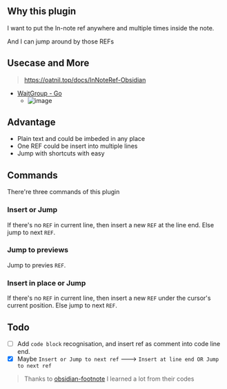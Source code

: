 ## Why this plugin

I want to put the In-note ref anywhere and multiple times inside the note.

And I can jump around by those REFs

## Usecase and More
> https://oatnil.top/docs/InNoteRef-Obsidian

- [WaitGroup - Go](https://github.com/LintaoAmons/innote-ref.obsidian/blob/release/usecases/WaitGroup%20-%20Go.md)
  - ![image](https://user-images.githubusercontent.com/95092244/192092324-6c13eb1b-a8c6-4c15-902b-af2a1d5c495d.png)

## Advantage

- Plain text and could be imbeded in any place
- One REF could be insert into multiple lines
- Jump with shortcuts with easy

## Commands

There're three commands of this plugin

### Insert or Jump 

If there's no `REF` in current line, then insert a new `REF` at the line end.
Else jump to next `REF`.

### Jump to previews

Jump to previes `REF`.

### Insert in place or Jump

If there's no `REF` in current line, then insert a new `REF` under the cursor's current position.
Else jump to next `REF`.


## Todo

- [ ] Add `code block` recognisation, and insert ref as comment into code line end. 
- [x] Maybe `Insert or Jump to next ref` ---> `Insert at line end OR Jump to next ref`

> Thanks to [obsidian-footnote](https://github.com/MichaBrugger/obsidian-footnotes)
> I learned a lot from their codes
